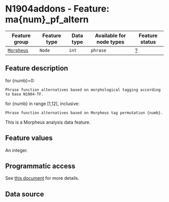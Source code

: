 # N1904addons - Feature: ma{num}_pf_altern

Feature group |Feature type | Data type | Available for node types | Feature status
---  | --- | --- | --- | ---
[`Morpheus`](README.md#feature-group-morpheus-analyses-meta-and-summary) | `Node`| `int` | `phrase` | [?](featurestatus.md#Trustworthy "Trustworthy")

## Feature description

for {numb}=0:

    Phrase function alternatives based on morphological tagging according to base N1904-TF.

for {numb} in range [1,12], inclusive:

    Phrase function alternatives based on Morpheus tag permutation {numb}.



This is a Morpheus analysis data feature.

## Feature values

An integer.

## Programmatic access

See [this document](../using_the_morpheus_features.md) for more details.


## Data source